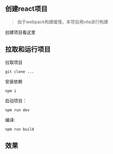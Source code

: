 ## 创建react项目
> 由于webpack构建缓慢，本项目用vite进行构建

创建项目看这里 [](./note/note.md)

## 拉取和运行项目

拉取项目

```
git clone ...
```

安装依赖
```
npm i
```

启动项目：

```
npm run dev
```

编译:

```
npm run build
```

## 效果



